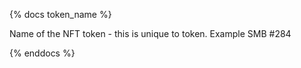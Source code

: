 {% docs token_name %}

Name of the NFT token - this is unique to token. Example SMB #284

{% enddocs %}